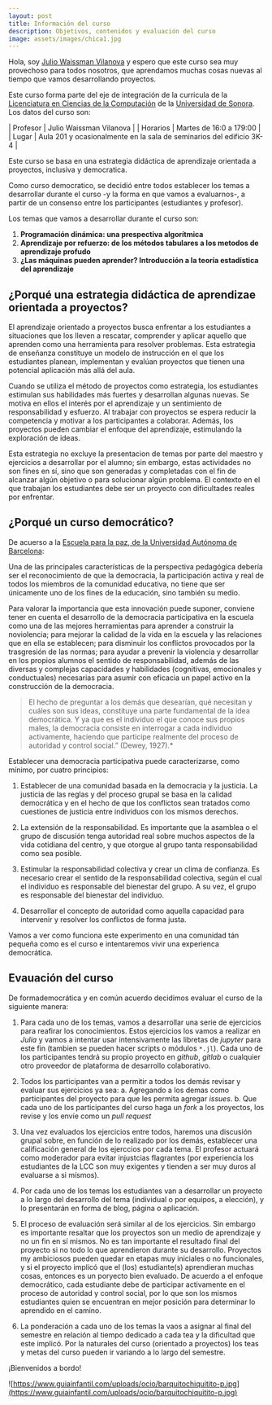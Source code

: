 ```yaml
---
layout: post
title: Información del curso
description: Objetivos, contenidos y evaluación del curso
image: assets/images/chica1.jpg
---
```


Hola, soy [Julio Waissman Vilanova](http://mat.uson.mx/~juliowaissman/) y espero que este curso sea muy provechoso 
para todos nosotros, que aprendamos muchas cosas nuevas al tiempo que vamos desarrollando proyectos.

Este curso forma parte del eje de integración de la curricula de la [Licenciatura en Ciencias de la Computación](http://cc.mat.uson.mx) 
de la [Universidad de Sonora](http://www.uson.mx). Los datos del curso son:

| Profesor   | Julio Waissman Vilanova                                              |
| Horarios   | Martes de 16:0 a 179:00                                              |
| Lugar      | Aula 201 y ocasionalmente en la sala de seminarios del edificio 3K-4 |

Este curso se basa en una estrategia didáctica de aprendizaje orientada a proyectos, inclusiva y democratica.

Como curso democratico, se decidió entre todos establecer los temas a desarrollar durante el curso -y la forma en que vamos a evaluarnos-, a partir de un consenso entre los participantes (estudiantes y profesor).

Los temas que vamos a desarrollar durante el curso son:

1. **Programación dinámica: una prespectiva algorítmica**  
2. **Aprendizaje por refuerzo: de los métodos tabulares a los metodos de aprendizaje profudo**   
3. **¿Las máquinas pueden aprender? Introducción a la teoría estadística del aprendizaje**

## ¿Porqué una estrategia didáctica de aprendizae orientada a proyectos?

El aprendizaje orientado a proyectos busca enfrentar a los estudiantes a situaciones que los lleven a rescatar, comprender y aplicar aquello que aprenden como una herramienta para resolver problemas. Esta estrategia de enseñanza constituye un modelo de instrucción en el que los estudiantes planean, implementan y evalúan proyectos que tienen una potencial aplicación más allá del aula. 

Cuando se utiliza el método de proyectos como estrategia, los estudiantes estimulan sus habilidades más fuertes y desarrollan algunas nuevas. Se motiva en ellos el interés por el aprendizaje y un sentimiento de responsabilidad y esfuerzo. Al trabajar con proyectos se espera reducir la competencia y motivar a los participantes a colaborar. Además, los proyectos pueden cambiar el enfoque del aprendizaje, estimulando la exploración de ideas.

Esta estrategia no excluye la presentacion de temas por parte del maestro y ejercicios a desarrollar por el alumno; sin embargo, estas actividades no son fines en sí, sino que son generadas y completadas con el fin de alcanzar algún objetivo o para solucionar algún problema. El contexto en el que trabajan los estudiantes debe ser un proyecto con dificultades reales por enfrentar.

## ¿Porqué un curso democrático?

De acuerso a la [Escuela para la paz, de la Universidad Autónoma de Barcelona](http://escolapau.uab.cat/index.php?lang=es):

Una de las principales características de la perspectiva pedagógica debería ser el reconocimiento de que la democracia, la participación activa y real de todos los miembros de la comunidad educativa, no tiene que ser únicamente uno de los fines de la educación, sino también su medio.

Para valorar la importancia que esta innovación puede suponer, conviene tener en cuenta el desarrollo de la democracia participativa en la escuela como una de las mejores herramientas para aprender a construir la noviolencia; para mejorar la calidad de la vida en la escuela y las relaciones que en ella se establecen; para disminuir los conflictos provocados por la trasgresión de las normas; para ayudar a prevenir la violencia y desarrollar en los propios alumnos el sentido de responsabilidad, además de las diversas y complejas capacidades y habilidades (cognitivas, emocionales y conductuales) necesarias para asumir con eficacia un papel activo en la construcción de la democracia.
 
> El hecho de preguntar a los demás que desearían, qué necesitan y cuáles son sus ideas, constituye una parte fundamental de la idea democrática. Y ya que es el individuo el que conoce sus propios males, la democracia consiste en interrogar a cada individuo activamente, haciendo que participe realmente del proceso de autoridad y control social.” (Dewey, 1927).*

Establecer una democracia participativa puede caracterizarse, como mínimo, por cuatro principios:

1. Establecer de una comunidad basada en la democracia y la justicia. La justicia de las reglas y del proceso grupal se basa en la calidad democrática y en el hecho de que los conflictos sean tratados como cuestiones de justicia entre individuos con los mismos derechos.

2. La extensión de la responsabilidad. Es importante que la asamblea o el grupo de discusión tenga autoridad real sobre muchos aspectos de la vida cotidiana del centro, y que otorgue al grupo tanta responsabilidad como sea posible.

3. Estimular la responsabilidad colectiva y crear un clima de confianza. Es necesario crear el sentido de la responsabilidad colectiva, según el cual el individuo es responsable del bienestar del grupo. A su vez, el grupo es responsable del bienestar del individuo.

4. Desarrollar el concepto de autoridad como aquella capacidad para intervenir y resolver los conflictos de forma justa.

Vamos a ver como funciona este experimento en una comunidad tán pequeña como es el curso e intentaremos vivir una experienca democrática.

## Evauación del curso

De formademocrática y en común acuerdo decidimos evaluar el curso de la siguiente manera:

1. Para cada uno de los temas, vamos a desarrollar una serie de ejercicios para reafirar los conocimientos. Estos ejercicios los vamos a realizar en *Julia* y vamos a intentar usar intensivamente las libretas de *jupyter* para este fin (tambien se pueden hacer scripts o módulos `*.jl`). Cada uno de los participantes tendrá su propio proyecto en *github*, *gitlab* o cualquier otro proveedor de plataforma de desarrollo colaborativo.

2. Todos los participantes van a permitir a todos los demás revisar y evaluar sus ejercicios ya sea:
  a. Agregando a los demas como participantes del proyecto para que les permita agregar *issues*.
  b. Que cada uno de los participantes del curso haga un *fork* a los proyectos, los revise y los envíe como un *pull request*

3. Una vez evaluados los ejercicios entre todos, haremos una discusión grupal sobre, en función de lo realizado por los demás, establecer una calificación general de los ejerccios por cada tema. El profesor actuará como moderador para evitar injustcias flagrantes (por experiencia los estudiantes de la LCC son muy exigentes y tienden a ser muy duros al evaluarse a si mísmos).

4. Por cada uno de los temas los estudiantes van a desarrollar un proyecto a lo largo del desarrollo del tema (individual o por equipos, a elección), y lo presentarán en forma de blog, página o aplicación. 

5. El proceso de evaluación será similar al de los ejercicios. Sin embargo es importante resaltar que los proyectos son un medio de aprendizaje y no un fin en sí mismos. No es tan importante el resultado final del proyecto si no todo lo que aprendieron durante su desarrollo. Proyectos my ambiciosos pueden quedar en etapas muy iniciales o no funcionales, y si el proyecto implicó que el (los) estudiante(s) aprendieran muchas cosas, entonces es un poryecto bien evaluado. De acuerdo a el enfoque democrático, cada estudiante debe de participar activamente en el proceso de autoridad y control social, por lo que son los mismos estudiantes quien se encuentran en mejor posición para determinar lo aprendido en el camino.

6. La ponderación a cada uno de los temas la vaos a asignar al final del semestre en relación al tiempo dedicado a cada tea y la dificultad que este implicó. Por la naturales del curso (orientado a proyectos) los teas y metas del curso pueden ir variando a lo largo del semestre.

¡Bienvenidos a bordo!

![https://www.guiainfantil.com/uploads/ocio/barquitochiquitito-p.jpg](https://www.guiainfantil.com/uploads/ocio/barquitochiquitito-p.jpg)


